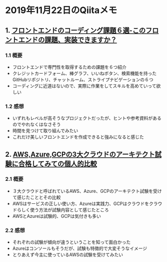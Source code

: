# 2019年11月22日のQiitaメモ

## 1. [フロントエンドのコーディング課題６選-このフロントエンドの課題、実装できますか？](https://qiita.com/baby-degu/items/d68e52a0727248ba2750)

### 1.1 概要

- フロントエンドで専門性を取得するための課題を６つ紹介
- クレジットカードフォーム、棒グラフ、いいねボタン、検索機能を持ったGitHubリポジトリ、チャットルーム、ストライプナビゲーションの６つ
- コーディングに近道はないので、実際に作業をしてスキルを高めていって欲しい

### 1.2 感想

- いずれもレベルが高そうなプロジェクトだったが、ヒントや参考資料があるのでやれなくはなさそう
- 時間を見つけて取り組んでみたい
- これだけ美しいフロントエンドを作成できると強みになると感じた

## 2. [AWS,Azure,GCPの3大クラウドのアーキテクト試験に合格してみての個人的比較](https://qiita.com/yomon8/items/f812079d0ce631f73d45)

### 2.1 概要

- ３大クラウドと呼ばれているAWS、Azure、GCPのアーキテクト試験を受けて感じたこととその比較
- AWSはサービスの正しい使い方、Azureは実践力、GCPはクラウドをクラウドらしく使う方法が試験内容として感じたところ
- AWSとAzureは試験的、GCPは気付きも多い

### 2.2 感想

- それぞれの試験が傾向が違うということを知って面白かった
- Azureはコンソールもそうだが、試験も特徴的で大変そうなイメージ
- とりあえず今主に使っているAWSの試験を受けてみたい
